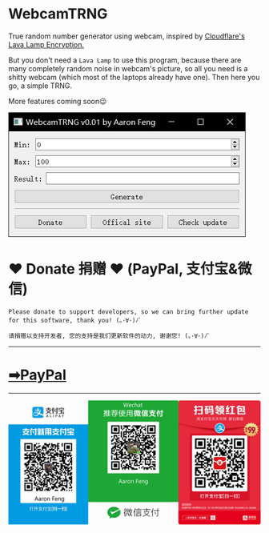 # WebcamTRNG
True random number generator using webcam, inspired by [Cloudflare's Lava Lamp Encryption.](https://www.cloudflare.com/en-gb/learning/ssl/lava-lamp-encryption/)

But you don't need a `Lava Lamp` to use this program, because there are many completely random noise in webcam's picture, so all you need is a shitty webcam (which most of the laptops already have one). Then here you go, a simple TRNG.

More features coming soon😉

![mainwindow](/Screenshot/mainwindow.jpg)

# ❤ Donate 捐赠 ❤ (PayPal, 支付宝&微信)
```
Please donate to support developers, so we can bring further update for this software, thank you! (｡･∀･)ﾉﾞ
```
```
请捐赠以支持开发者, 您的支持是我们更新软件的动力, 谢谢您! (｡･∀･)ﾉﾞ
```
---
# [➡PayPal](https://www.paypal.me/aaronfeng753)
---
![DonateJPG](/Donate.jpg)
